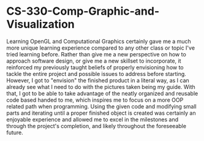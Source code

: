 # CS-330-Comp-Graphic-and-Visualization

Learning OpenGL and Computational Graphics certainly gave me a much more unique learning experience compared to any other class or topic I've tried learning before. Rather than give me a new perspective on how to approach software design, or give me a new skillset to incorporate, it reinforced my previously taught beliefs of properly envisioning how to tackle the entire project and possible issues to address before starting. However, I got to "envision" the finished product in a literal way, as I can already see what I need to do with the pictures taken being my guide. With that, I got to be able to take advantage of the neatly organized and reusable code based handed to me, which inspires me to focus on a more OOP related path when programming. Using the given code and modifying small parts and iterating until a proper finished object is created was certainly an enjoyable experience and allowed me to excel in the milestones and through the project's completion, and likely throughout the foreseeable future.
